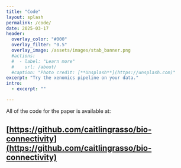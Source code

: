 ```yaml
---
title: "Code"
layout: splash
permalink: /code/
date: 2025-03-17
header:
  overlay_color: "#000"
  overlay_filter: "0.5"
  overlay_image: /assets/images/stab_banner.png
  #actions:
  #  - label: "Learn more"
  #    url: /about/
  #caption: "Photo credit: [**Unsplash**](https://unsplash.com)"
excerpt: "Try the xenomics pipeline on your data."
intro:
  - excerpt: ""

---
```

All of the code for the paper is available at: 

[https://github.com/caitlingrasso/bio-connectivity](https://github.com/caitlingrasso/bio-connectivity)
---
